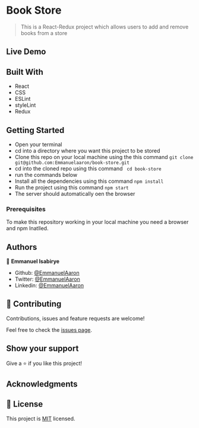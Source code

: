 # Book Store

> This is a React-Redux project which allows users to add and remove books from a store


## Live Demo



## Built With

- React
- CSS
- ESLint
- styleLint
- Redux




## Getting Started
- Open your terminal
- cd into a directory where you want this project to be stored
- Clone this repo on your local machine using the this command
```git clone git@github.com:Emmanuelaaron/book-store.git```
- cd into the cloned repo using this command
 ``` cd book-store```
- run the commands below
- Install all the dependencies using this command
```npm install```
- Run the project using this command
```npm start```
- The server should automatically oen the browser

### Prerequisites
To make this repository working in your local machine you need a browser and npm Inatlled.

## Authors

👤 **Emmanuel Isabirye**

- Github: [@EmmanuelAaron](https://github.com/Emmanuelaaron)
- Twitter: [@EmmanuelAaron](https://twitter.com/EmmanuelIsabir1)
- Linkedin: [@EmmanuelAaron](https://www.linkedin.com/in/fullstackwebdev-emma/)


## 🤝 Contributing

Contributions, issues and feature requests are welcome!

Feel free to check the [issues page](https://github.com/Emmanuelaaron/book-store/issues).

## Show your support

Give a ⭐️ if you like this project!

## Acknowledgments


## 📝 License

This project is [MIT](lic.url) licensed.
